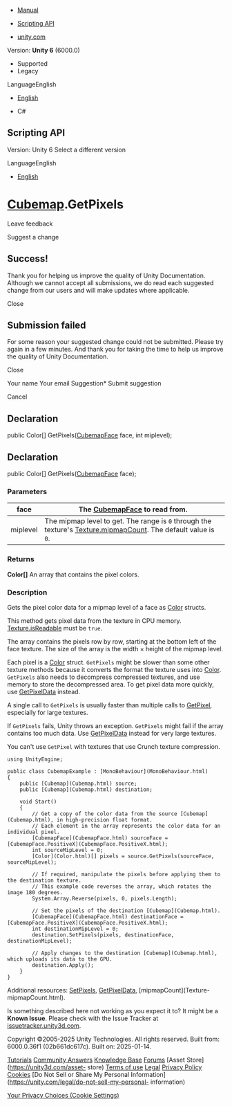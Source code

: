 [ ]()

  * [Manual](../Manual/index.html)
  * [Scripting API](../ScriptReference/index.html)

  * [unity.com](https://unity.com/)

Version: **Unity 6** (6000.0)

  * Supported
  * Legacy

LanguageEnglish

  * [English]()

  * C#

[ ](https://docs.unity3d.com)

## Scripting API

Version: Unity 6 Select a different version

LanguageEnglish

  * [English]()

#  [Cubemap](Cubemap.html).GetPixels

Leave feedback

Suggest a change

## Success!

Thank you for helping us improve the quality of Unity Documentation. Although
we cannot accept all submissions, we do read each suggested change from our
users and will make updates where applicable.

Close

## Submission failed

For some reason your suggested change could not be submitted. Please <a>try
again</a> in a few minutes. And thank you for taking the time to help us
improve the quality of Unity Documentation.

Close

Your name Your email Suggestion* Submit suggestion

Cancel

[ ]()

## Declaration

public Color[] GetPixels([CubemapFace](CubemapFace.html) face, int miplevel);

## Declaration

public Color[] GetPixels([CubemapFace](CubemapFace.html) face);

### Parameters

face | The [CubemapFace](CubemapFace.html) to read from.  
---|---  
miplevel | The mipmap level to get. The range is `0` through the texture's [Texture.mipmapCount](Texture-mipmapCount.html). The default value is `0`.  
  
### Returns

**Color[]** An array that contains the pixel colors.

### Description

Gets the pixel color data for a mipmap level of a face as [Color](Color.html)
structs.

This method gets pixel data from the texture in CPU memory.
[Texture.isReadable](Texture-isReadable.html) must be `true`.  
  
The array contains the pixels row by row, starting at the bottom left of the
face texture. The size of the array is the width × height of the mipmap level.  
  
Each pixel is a [Color](Color.html) struct. `GetPixels` might be slower than
some other texture methods because it converts the format the texture uses
into [Color](Color.html). `GetPixels` also needs to decompress compressed
textures, and use memory to store the decompressed area. To get pixel data
more quickly, use [GetPixelData](Cubemap.GetPixelData.html) instead.  
  
A single call to `GetPixels` is usually faster than multiple calls to
[GetPixel](Cubemap.GetPixel.html), especially for large textures.  
  
If `GetPixels` fails, Unity throws an exception. `GetPixels` might fail if the
array contains too much data. Use [GetPixelData](Cubemap.GetPixelData.html)
instead for very large textures.  
  
You can't use `GetPixel` with textures that use Crunch texture compression.

    
    
    using UnityEngine;  
      
    public class CubemapExample : [MonoBehaviour](MonoBehaviour.html)
    {
        public [Cubemap](Cubemap.html) source;
        public [Cubemap](Cubemap.html) destination;  
      
        void Start()
        {
            // Get a copy of the color data from the source [Cubemap](Cubemap.html), in high-precision float format.
            // Each element in the array represents the color data for an individual pixel.
            [CubemapFace](CubemapFace.html) sourceFace = [CubemapFace.PositiveX](CubemapFace.PositiveX.html);
            int sourceMipLevel = 0;
            [Color](Color.html)[] pixels = source.GetPixels(sourceFace, sourceMipLevel);  
      
            // If required, manipulate the pixels before applying them to the destination texture.
            // This example code reverses the array, which rotates the image 180 degrees.
            System.Array.Reverse(pixels, 0, pixels.Length);  
      
            // Set the pixels of the destination [Cubemap](Cubemap.html).
            [CubemapFace](CubemapFace.html) destinationFace = [CubemapFace.PositiveX](CubemapFace.PositiveX.html);
            int destinationMipLevel = 0;
            destination.SetPixels(pixels, destinationFace, destinationMipLevel);  
      
            // Apply changes to the destination [Cubemap](Cubemap.html), which uploads its data to the GPU.
            destination.Apply();
        }
    }
    

Additional resources: [SetPixels](Cubemap.SetPixels.html),
[GetPixelData](Cubemap.GetPixelData.html), [mipmapCount](Texture-
mipmapCount.html).

Is something described here not working as you expect it to? It might be a
**Known Issue**. Please check with the Issue Tracker at
[issuetracker.unity3d.com](https://issuetracker.unity3d.com).

Copyright ©2005-2025 Unity Technologies. All rights reserved. Built from:
6000.0.36f1 (02b661dc617c). Built on: 2025-01-14.

[Tutorials](https://unity3d.com/learn) [Community
Answers](https://answers.unity3d.com) [Knowledge
Base](https://support.unity3d.com/hc/en-us)
[Forums](https://forum.unity3d.com) [Asset Store](https://unity3d.com/asset-
store) [Terms of use](https://docs.unity3d.com/Manual/TermsOfUse.html)
[Legal](https://unity.com/legal) [Privacy
Policy](https://unity.com/legal/privacy-policy)
[Cookies](https://unity.com/legal/cookie-policy) [Do Not Sell or Share My
Personal Information](https://unity.com/legal/do-not-sell-my-personal-
information)

[Your Privacy Choices (Cookie Settings)](javascript:void\(0\);)

